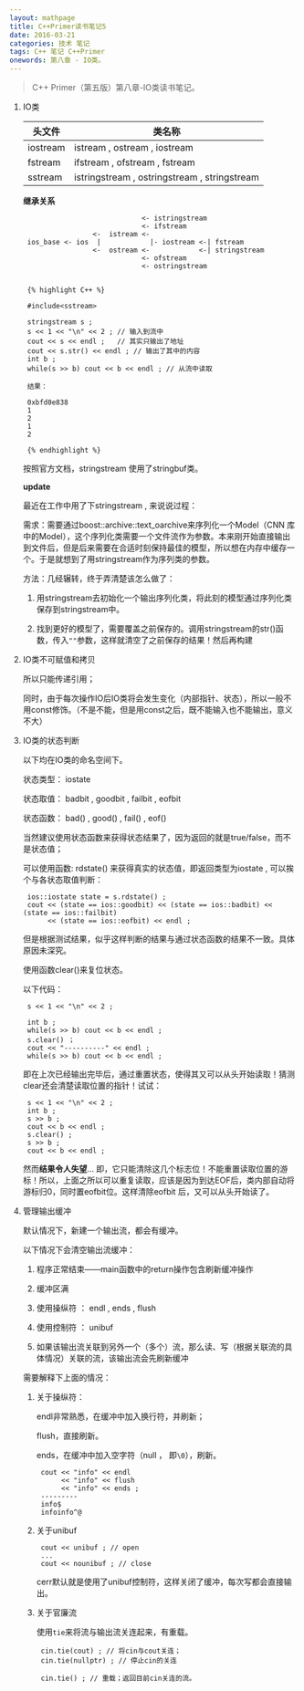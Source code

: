 ```yaml
---
layout: mathpage
title: C++Primer读书笔记5
date: 2016-03-21
categories: 技术 笔记 
tags: C++ 笔记 C++Primer
onewords: 第八章 - IO类。
---
```

> C++ Primer（第五版）第八章-IO类读书笔记。

1. IO类

    | 头文件 | 类名称 |
    |-------|-------|
    |iostream | istream , ostream , iostream |
    |fstream  | ifstream , ofstream , fstream |
    |sstream  | istringstream , ostringstream , stringstream|

    **继承关系**
    

                                    <- istringstream
                                    <- ifstream
                        <-  istream <- 
        ios_base <- ios  |            |- iostream <-| fstream
                        <-  ostream <-            <-| stringstream
                                    <- ofstream
                                    <- ostringstream                    


        {% highlight C++ %}

        #include<sstream>

        stringstream s ; 
        s << 1 << "\n" << 2 ; // 输入到流中 
        cout << s << endl ;   // 其实只输出了地址
        cout << s.str() << endl ; // 输出了其中的内容
        int b ; 
        while(s >> b) cout << b << endl ; // 从流中读取

        结果：

        0xbfd0e838
        1
        2
        1
        2

        {% endhighlight %}

    按照官方文档，stringstream 使用了stringbuf类。


    **update**

    最近在工作中用了下stringstream , 来说说过程：

    需求：需要通过boost::archive::text_oarchive来序列化一个Model（CNN 库中的Model），这个序列化类需要一个文件流作为参数。本来刚开始直接输出到文件后，但是后来需要在合适时刻保持最佳的模型，所以想在内存中缓存一个。于是就想到了用stringstream作为序列类的参数。

    方法：几经辗转，终于弄清楚该怎么做了：

    1. 用stringstream去初始化一个输出序列化类，将此刻的模型通过序列化类保存到stringstream中。

    2. 找到更好的模型了，需要覆盖之前保存的。调用stringstream的str()函数，传入`""`参数，这样就清空了之前保存的结果！然后再构建


2. IO类不可赋值和拷贝

    所以只能传递引用；

    同时，由于每次操作IO后IO类将会发生变化（内部指针、状态），所以一般不用const修饰。（不是不能，但是用const之后，既不能输入也不能输出，意义不大）

3. IO类的状态判断

    以下均在IO类的命名空间下。

    状态类型： iostate 

    状态取值： badbit , goodbit , failbit , eofbit

    状态函数： bad() , good() , fail() , eof() 

    当然建议使用状态函数来获得状态结果了，因为返回的就是true/false，而不是状态值；

    可以使用函数: rdstate() 来获得真实的状态值，即返回类型为iostate , 可以挨个与各状态取值判断：

        ios::iostate state = s.rdstate() ;
        cout << (state == ios::goodbit) << (state == ios::badbit) << (state == ios::failbit) 
             << (state == ios::eofbit) << endl ;

    但是根据测试结果，似乎这样判断的结果与通过状态函数的结果不一致。具体原因未深究。

    使用函数clear()来复位状态。

    以下代码：

        s << 1 << "\n" << 2 ; 

        int b ; 
        while(s >> b) cout << b << endl ;
        s.clear() ；
        cout << "----------" << endl ;
        while(s >> b) cout << b << endl ;

    即在上次已经输出完毕后，通过重置状态，使得其又可以从头开始读取！猜测clear还会清楚读取位置的指针！试试：

        s << 1 << "\n" << 2 ; 
        int b ; 
        s >> b ; 
        cout << b << endl ;
        s.clear() ;
        s >> b ; 
        cout << b << endl ;

    然而**结果令人失望**... 即，它只能清除这几个标志位！不能重置读取位置的游标！所以，上面之所以可以重复读取，应该是因为到达EOF后，类内部自动将游标归0，同时置eofbit位。这样清除eofbit 后，又可以从头开始读了。


 4. 管理输出缓冲

    默认情况下，新建一个输出流，都会有缓冲。

    以下情况下会清空输出流缓冲：

    1. 程序正常结束——main函数中的return操作包含刷新缓冲操作

    2. 缓冲区满

    3. 使用操纵符 ： endl , ends , flush 

    4. 使用控制符 ： unibuf

    5. 如果该输出流关联到另外一个（多个）流，那么读、写（根据关联流的具体情况）关联的流，该输出流会先刷新缓冲

    需要解释下上面的情况：

    1. 关于操纵符：

        endl非常熟悉，在缓冲中加入换行符，并刷新；

        flush，直接刷新。

        ends，在缓冲中加入空字符（null ， 即`\0`），刷新。

            cout << "info" << endl 
                 << "info" << flush 
                 << "info" << ends ;
            ---------
            info$
            infoinfo^@

    2. 关于unibuf

            cout << unibuf ; // open
            ...
            cout << nounibuf ; // close

        cerr默认就是使用了unibuf控制符，这样关闭了缓冲，每次写都会直接输出。

    3. 关于官廉流

        使用`tie`来将流与输出流关连起来，有重载。

            cin.tie(cout) ; // 将cin与cout关连；
            cin.tie(nullptr) ; // 停止cin的关连

            cin.tie() ; // 重载；返回目前cin关连的流。
